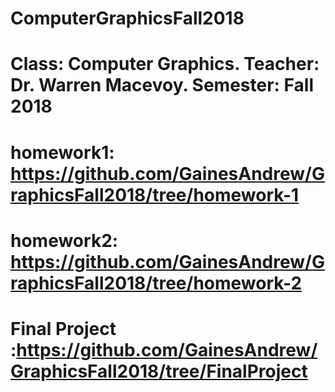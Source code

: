 # ComputerGraphicsFall2018
# Class: Computer Graphics. Teacher: Dr. Warren Macevoy. Semester: Fall 2018
# homework1: https://github.com/GainesAndrew/GraphicsFall2018/tree/homework-1
# homework2: https://github.com/GainesAndrew/GraphicsFall2018/tree/homework-2
# Final Project :https://github.com/GainesAndrew/GraphicsFall2018/tree/FinalProject


